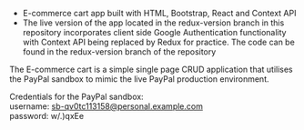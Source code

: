 * E-commerce cart app built with HTML, Bootstrap, React and Context API
* The live version of the app located in the redux-version branch in this repository incorporates client side Google Authentication functionality with Context API being replaced by Redux for practice. The code can be found in the redux-version branch of the repository

The E-commerce cart is a simple single page CRUD application that utilises the PayPal sandbox to mimic the live PayPal production environment.

Credentials for the PayPal sandbox:
<br/>
username: sb-qv0tc113158@personal.example.com
<br/>
password: w/.)qxEe
